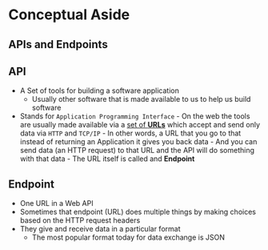 # Conceptual Aside
## APIs and Endpoints

## API
* A Set of tools for building a software application
    - Usually other software that is made available to us to help us build software
* Stands for `Application Programming Interface`
        - On the web the tools are usually made available via a <u>set of **URLs**</u> which accept and send only data via `HTTP` and `TCP/IP`
        - In other words, a URL that you go to that instead of returning an Application it gives you back data
        - And you can send data (an HTTP request) to that URL and the API will do something with that data
        - The URL itself is called and **Endpoint**

## Endpoint
* One URL in a Web API
* Sometimes that endpoint (URL) does multiple things by making choices based on the HTTP request headers
* They give and receive data in a particular format
    - The most popular format today for data exchange is JSON
